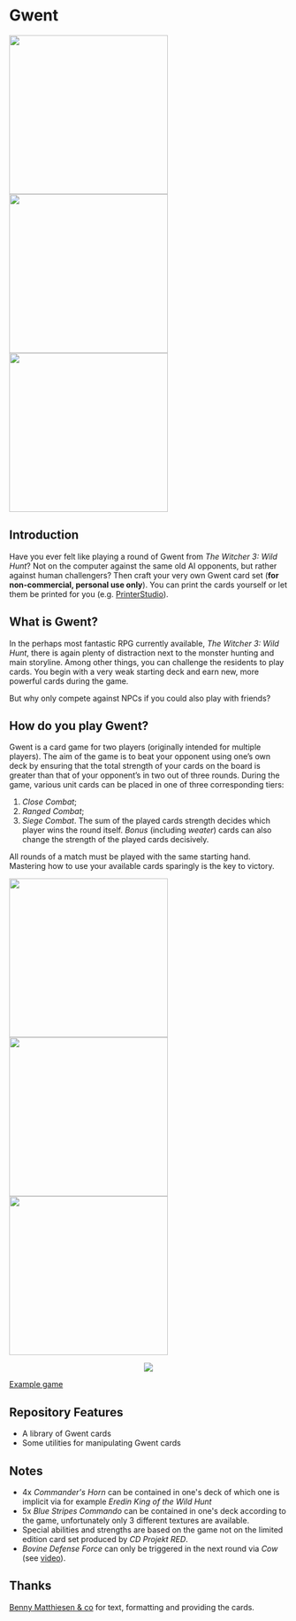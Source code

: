 Gwent
==========

<img src="https://raw.githubusercontent.com/matt77hias/Gwent/master/res/Gwent/Neutral%20Units/Geralt%20of%20Rivia%202.png" width="287"> <img src="https://github.com/matt77hias/Gwent/blob/master/res/Gwent/Monsters/Vampire%20Katakan.png" width="287"> <img src="https://github.com/matt77hias/Gwent/blob/master/res/Gwent/Neutrals/Impenetrable%20Fog%201.png" width="287">

Introduction
--------------------------------------------------------------------------
Have you ever felt like playing a round of Gwent from _The Witcher 3: Wild Hunt_? Not on the computer against the same old AI opponents, but rather against human challengers? Then craft your very own Gwent card set (**for non-commercial, personal use only**). You can print the cards yourself or let them be printed for you (e.g. [PrinterStudio](http://www.printerstudio.com/personalized/bridge-size-custom-cards-blank-cards.html)).

What is Gwent?
--------------------------------------------------------------------------
In the perhaps most fantastic RPG currently available, _The Witcher 3: Wild Hunt_, there is again plenty of distraction next to the monster hunting and main storyline. Among other things, you can challenge the residents to play cards. You begin with a very weak starting deck and earn new, more powerful cards during the game.

But why only compete against NPCs if you could also play with friends?

How do you play Gwent?
--------------------------------------------------------------------------
Gwent is a card game for two players (originally intended for multiple players). The aim of the game is to beat your opponent using one’s own deck by ensuring that the total strength of your cards on the board is greater than that of your opponent’s in two out of three rounds. During the game, various unit cards can be placed in one of three corresponding tiers: 
1. _Close Combat_;
2. _Ranged Combat_;
3. _Siege Combat_. 
The sum of the played cards strength decides which player wins the round itself. _Bonus_ (including _weater_) cards can also change the strength of the played cards decisively.

All rounds of a match must be played with the same starting hand. Mastering how to use your available cards sparingly is the key to victory.

<img src="https://raw.githubusercontent.com/matt77hias/Gwent/master/res/Gwent/Rules/Gwent%20Rules.png" width="287"> <img src="https://raw.githubusercontent.com/matt77hias/Gwent/master/res/Gwent/Rules/Nilfgaardian%20Empire%20Rules%201.png" width="287"> <img src="https://raw.githubusercontent.com/matt77hias/Gwent/master/res/Gwent/Rules/Nilfgaardian%20Empire%20Rules%202.png" width="287">

<p align="center"><img src="http://www.pcgamesn.com/sites/default/files/Gwent%20Board_1.jpg" ></p>

[Example game](https://www.youtube.com/watch?v=5FZuQ3apfa0)

Repository Features
--------------------------------------------------------------------------
* A library of Gwent cards
* Some utilities for manipulating Gwent cards

Notes
--------------------------------------------------------------------------
* 4x _Commander's Horn_ can be contained in one's deck of which one is implicit via for example _Eredin King of the Wild Hunt_
* 5x _Blue Stripes Commando_ can be contained in one's deck according to the game, unfortunately only 3 different textures are available.
* Special abilities and strengths are based on the game not on the limited edition card set produced by _CD Projekt RED_.
* _Bovine Defense Force_ can only be triggered in the next round via _Cow_ (see [video](https://www.youtube.com/watch?v=UKKlnXvIDxs)).

Thanks
--------------------------------------------------------------------------
[Benny Matthiesen & co](https://ninjalooter.de/45269/selber-basteln-gwint-kartenset-gwent-playing-cards-deutsch-english/) for text, formatting and providing the cards.
